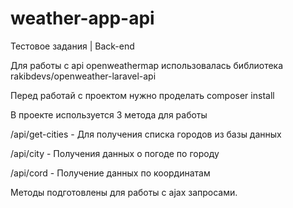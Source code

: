 # weather-app-api
Тестовое задания | Back-end

Для работы с api openweathermap использовалась библиотека rakibdevs/openweather-laravel-api

Перед работай с проектом нужно проделать composer install

В проекте используется 3 метода для работы

/api/get-cities - Для получения списка городов из базы данных

/api/city - Получения данных о погоде по городу

/api/cord - Получение данных по координатам

Методы подготовлены для работы с ajax запросами.
